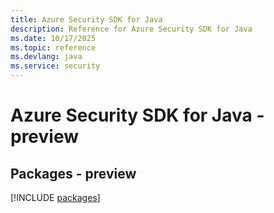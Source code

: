 ```yaml
---
title: Azure Security SDK for Java
description: Reference for Azure Security SDK for Java
ms.date: 10/17/2025
ms.topic: reference
ms.devlang: java
ms.service: security
---
```

# Azure Security SDK for Java - preview
## Packages - preview
[!INCLUDE [packages](security-index.md)]